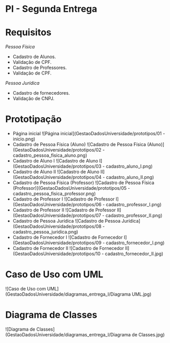# PI - Segunda Entrega
# Requisitos
_Pessoa Física_
- Cadastro de Alunos.
- Validação de CPF.
- Cadastro de Professores.
- Validação de CPF.

_Pessoa Jurídica_
- Cadastro de fornecedores.
- Validação de CNPJ.

# Prototipação
- Página inicial
![Página inicial](GestaoDadosUniversidade/prototipos/01 - inicio.png)
- Cadastro de Pessoa Física (Aluno)
![Cadastro de Pessoa Física (Aluno)](GestaoDadosUniversidade/prototipos/02 - cadastro_pessoa_fisica_aluno.png)
- Cadastro de Aluno I
![Cadastro de Aluno I](GestaoDadosUniversidade/prototipos/03 - cadastro_aluno_I.png)
- Cadastro de Aluno II
![Cadastro de Aluno II](GestaoDadosUniversidade/prototipos/04 - cadastro_aluno_II.png)
- Cadastro de Pessoa Física (Professor)
![Cadastro de Pessoa Física (Professor)](GestaoDadosUniversidade/prototipos/05 - cadastro_pessoa_fisica_professor.png)
- Cadastro de Professor I
![Cadastro de Professor I](GestaoDadosUniversidade/prototipos/06 - cadastro_professor_I.png)
- Cadastro de Professor II
![Cadastro de Professor II](GestaoDadosUniversidade/prototipos/07 - cadastro_professor_II.png)
- Cadastro de Pessoa Jurídica
![Cadastro de Pessoa Jurídica](GestaoDadosUniversidade/prototipos/08 - cadastro_pessoa_juridica.png)
- Cadastro de Fornecedor I
![Cadastro de Fornecedor I](GestaoDadosUniversidade/prototipos/09 - cadastro_fornecedor_I.png)
- Cadastro de Fornecedor II
![Cadastro de Fornecedor II](GestaoDadosUniversidade/prototipos/10 - cadastro_fornecedor_II.jpg)

# Caso de Uso com UML
![Caso de Uso com UML](GestaoDadosUniversidade/diagramas_entrega_I/Diagrama UML.jpg)

# Diagrama de Classes
![Diagrama de Classes](GestaoDadosUniversidade/diagramas_entrega_I/Diagrama de Classes.jpg)
